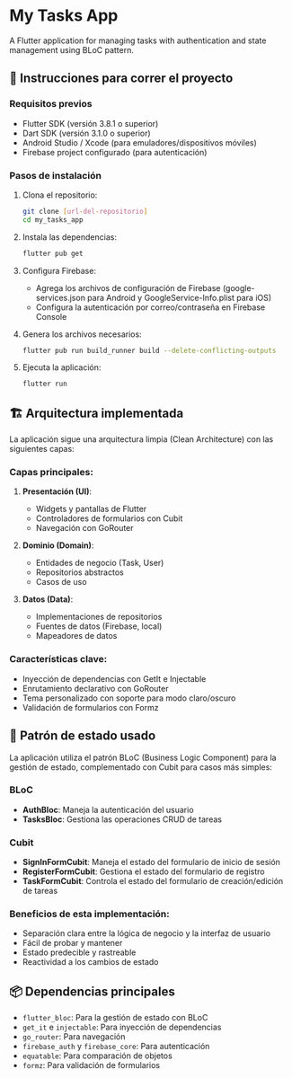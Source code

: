 # My Tasks App

A Flutter application for managing tasks with authentication and state management using BLoC pattern.

## 🚀 Instrucciones para correr el proyecto

### Requisitos previos
- Flutter SDK (versión 3.8.1 o superior)
- Dart SDK (versión 3.1.0 o superior)
- Android Studio / Xcode (para emuladores/dispositivos móviles)
- Firebase project configurado (para autenticación)

### Pasos de instalación

1. Clona el repositorio:
   ```bash
   git clone [url-del-repositorio]
   cd my_tasks_app
   ```

2. Instala las dependencias:
   ```bash
   flutter pub get
   ```

3. Configura Firebase:
   - Agrega los archivos de configuración de Firebase (google-services.json para Android y GoogleService-Info.plist para iOS)
   - Configura la autenticación por correo/contraseña en Firebase Console

4. Genera los archivos necesarios:
   ```bash
   flutter pub run build_runner build --delete-conflicting-outputs
   ```

5. Ejecuta la aplicación:
   ```bash
   flutter run
   ```

## 🏗️ Arquitectura implementada

La aplicación sigue una arquitectura limpia (Clean Architecture) con las siguientes capas:

### Capas principales:
1. **Presentación (UI)**: 
   - Widgets y pantallas de Flutter
   - Controladores de formularios con Cubit
   - Navegación con GoRouter

2. **Dominio (Domain)**:
   - Entidades de negocio (Task, User)
   - Repositorios abstractos
   - Casos de uso

3. **Datos (Data)**:
   - Implementaciones de repositorios
   - Fuentes de datos (Firebase, local)
   - Mapeadores de datos

### Características clave:
- Inyección de dependencias con GetIt e Injectable
- Enrutamiento declarativo con GoRouter
- Tema personalizado con soporte para modo claro/oscuro
- Validación de formularios con Formz

## 🔄 Patrón de estado usado

La aplicación utiliza el patrón BLoC (Business Logic Component) para la gestión de estado, complementado con Cubit para casos más simples:

### BLoC
- **AuthBloc**: Maneja la autenticación del usuario
- **TasksBloc**: Gestiona las operaciones CRUD de tareas

### Cubit
- **SignInFormCubit**: Maneja el estado del formulario de inicio de sesión
- **RegisterFormCubit**: Gestiona el estado del formulario de registro
- **TaskFormCubit**: Controla el estado del formulario de creación/edición de tareas

### Beneficios de esta implementación:
- Separación clara entre la lógica de negocio y la interfaz de usuario
- Fácil de probar y mantener
- Estado predecible y rastreable
- Reactividad a los cambios de estado

## 📦 Dependencias principales
- `flutter_bloc`: Para la gestión de estado con BLoC
- `get_it` e `injectable`: Para inyección de dependencias
- `go_router`: Para navegación
- `firebase_auth` y `firebase_core`: Para autenticación
- `equatable`: Para comparación de objetos
- `formz`: Para validación de formularios
